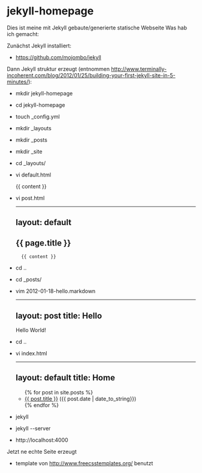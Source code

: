 jekyll-homepage
===============

Dies ist meine mit Jekyll gebaute/generierte statische Webseite
Was hab ich gemacht:

Zunächst Jekyll installiert:

* https://github.com/mojombo/jekyll

Dann Jekyll struktur erzeugt (entnommen http://www.terminally-incoherent.com/blog/2012/01/25/building-your-first-jekyll-site-in-5-minutes/):

* mkdir jekyll-homepage
* cd jekyll-homepage
* touch _config.yml
* mkdir _layouts
* mkdir _posts
* mkdir _site
* cd _layouts/
* vi default.html

    <html>
    <head>
	    <title>My Jekyll Test</title>
    </head>
    <body>
	    {{ content }}
    </body>
    </html>

* vi post.html

    ---
    layout: default
    ---
 
    <h2>{{ page.title }}</h2>
 
	    {{ content }}

* cd ..
* cd _posts/
* vim 2012-01-18-hello.markdown

    ---
    layout: post
    title: Hello
    ---
 
    Hello World!

* cd ..
* vi index.html

    ---
    layout: default
    title: Home
    ---
 
    <ul>
	    {% for post in site.posts %}
		<li><a href="{{ post.url }}">{{ post.title }}</a> 
		({{ post.date | date_to_string}})</li>
	    {% endfor %}
    </ul>

* jekyll
* jekyll --server
* http://localhost:4000

Jetzt ne echte Seite erzeugt

* template von http://www.freecsstemplates.org/ benutzt

